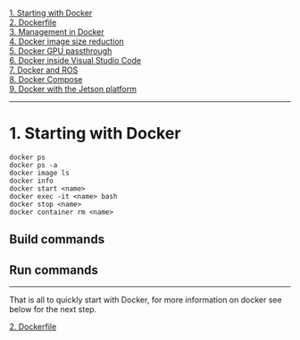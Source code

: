 [1. Starting with Docker](docker_starting.md)  
[2. Dockerfile](docker_dockerfile.md)  
[3. Management in Docker](docker_management.md)  
[4. Docker image size reduction](docker_sizereduction.md)  
[5. Docker GPU passthrough](docker_gpu_passthrough.md)  
[6. Docker inside Visual Studio Code](docker_vscode.md)  
[7. Docker and ROS](docker_ros.md)  
[8. Docker Compose](docker_compose.md)  
[9. Docker with the Jetson platform](docker_jetson.md) 

___

# 1. Starting with Docker

```
docker ps
docker ps -a
docker image ls
docker info
docker start <name>
docker exec -it <name> bash
docker stop <name>
docker container rm <name> 
```



## Build commands



## Run commands






















___

That is all to quickly start with Docker, for more information on docker see below for the next step.
 
[2. Dockerfile](docker_dockerfile.md)  









